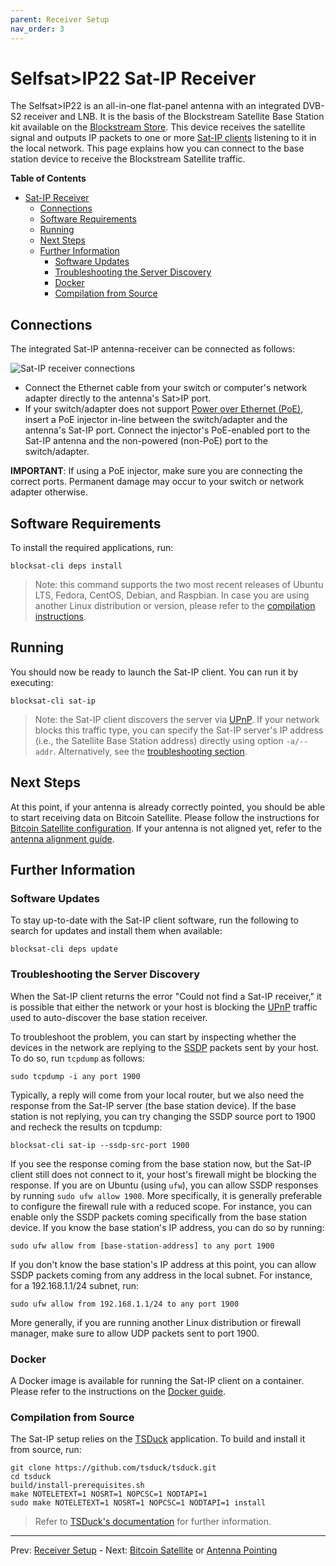 ```yaml
---
parent: Receiver Setup
nav_order: 3
---
```


# Selfsat>IP22 Sat-IP Receiver

The Selfsat>IP22 is an all-in-one flat-panel antenna with an integrated DVB-S2
receiver and LNB. It is the basis of the Blockstream Satellite Base Station kit
available on the [Blockstream
Store](https://store.blockstream.com/product/blockstream-satellite-base-station/).
This device receives the satellite signal and outputs IP packets to one or more
[Sat-IP clients](https://en.wikipedia.org/wiki/Sat-IP) listening to it in the
local network. This page explains how you can connect to the base station device
to receive the Blockstream Satellite traffic.

<!-- markdown-toc start - Don't edit this section. Run M-x markdown-toc-refresh-toc -->
**Table of Contents**

- [Sat-IP Receiver](#sat-ip-receiver)
    - [Connections](#connections)
    - [Software Requirements](#software-requirements)
    - [Running](#running)
    - [Next Steps](#next-steps)
    - [Further Information](#further-information)
        - [Software Updates](#software-updates)
        - [Troubleshooting the Server Discovery](#troubleshooting-the-server-discovery)
        - [Docker](#docker)
        - [Compilation from Source](#compilation-from-source)

<!-- markdown-toc end -->


## Connections

The integrated Sat-IP antenna-receiver can be connected as follows:

![Sat-IP receiver connections](img/sat-ip-connections.png "Sat-IP receiver
connections")

- Connect the Ethernet cable from your switch or computer's network adapter
  directly to the antenna's Sat>IP port.
- If your switch/adapter does not support [Power over Ethernet
  (PoE)](https://en.wikipedia.org/wiki/Power_over_Ethernet), insert a PoE
  injector in-line between the switch/adapter and the antenna's Sat-IP
  port. Connect the injector's PoE-enabled port to the Sat-IP antenna and the
  non-powered (non-PoE) port to the switch/adapter.

**IMPORTANT**: If using a PoE injector, make sure you are connecting the correct
ports. Permanent damage may occur to your switch or network adapter otherwise.

## Software Requirements

To install the required applications, run:

```
blocksat-cli deps install
```

> Note: this command supports the two most recent releases of Ubuntu LTS,
> Fedora, CentOS, Debian, and Raspbian. In case you are using another Linux
> distribution or version, please refer to the [compilation
> instructions](#compilation-from-source).

## Running

You should now be ready to launch the Sat-IP client. You can run it by
executing:

```
blocksat-cli sat-ip
```

> Note: the Sat-IP client discovers the server via
> [UPnP](https://en.wikipedia.org/wiki/Universal_Plug_and_Play). If your
> network blocks this traffic type, you can specify the Sat-IP server's IP
> address (i.e., the Satellite Base Station address) directly using option
> `-a/--addr`. Alternatively, see the [troubleshooting
> section](#troubleshooting-the-server-discovery).

## Next Steps

At this point, if your antenna is already correctly pointed, you should be able
to start receiving data on Bitcoin Satellite. Please follow the instructions for
[Bitcoin Satellite configuration](bitcoin.md). If your antenna is not aligned
yet, refer to the [antenna alignment guide](antenna-pointing.md).

## Further Information

### Software Updates

To stay up-to-date with the Sat-IP client software, run the following to search
for updates and install them when available:

```
blocksat-cli deps update
```
### Troubleshooting the Server Discovery

When the Sat-IP client returns the error "Could not find a Sat-IP receiver," it
is possible that either the network or your host is blocking the
[UPnP](https://en.wikipedia.org/wiki/Universal_Plug_and_Play) traffic used to
auto-discover the base station receiver.

To troubleshoot the problem, you can start by inspecting whether the devices in
the network are replying to the
[SSDP](https://en.wikipedia.org/wiki/Simple_Service_Discovery_Protocol) packets
sent by your host. To do so, run `tcpdump` as follows:

```
sudo tcpdump -i any port 1900
```

Typically, a reply will come from your local router, but we also need the
response from the Sat-IP server (the base station device). If the base station
is not replying, you can try changing the SSDP source port to 1900 and recheck
the results on tcpdump:

```
blocksat-cli sat-ip --ssdp-src-port 1900
```

If you see the response coming from the base station now, but the Sat-IP client
still does not connect to it, your host's firewall might be blocking the
response. If you are on Ubuntu (using `ufw`), you can allow SSDP responses by
running `sudo ufw allow 1900`. More specifically, it is generally preferable to
configure the firewall rule with a reduced scope. For instance, you can enable
only the SSDP packets coming specifically from the base station device. If you
know the base station's IP address, you can do so by running:

```
sudo ufw allow from [base-station-address] to any port 1900
```

If you don't know the base station's IP address at this point, you can allow
SSDP packets coming from any address in the local subnet. For instance, for a
192.168.1.1/24 subnet, run:

```
sudo ufw allow from 192.168.1.1/24 to any port 1900
```

More generally, if you are running another Linux distribution or firewall
manager, make sure to allow UDP packets sent to port 1900.

### Docker

A Docker image is available for running the Sat-IP client on a container. Please
refer to the instructions on the [Docker guide](docker.md).

### Compilation from Source

The Sat-IP setup relies on the [TSDuck](https://tsduck.io/) application. To
build and install it from source, run:

```
git clone https://github.com/tsduck/tsduck.git
cd tsduck
build/install-prerequisites.sh
make NOTELETEXT=1 NOSRT=1 NOPCSC=1 NODTAPI=1
sudo make NOTELETEXT=1 NOSRT=1 NOPCSC=1 NODTAPI=1 install
```

> Refer to [TSDuck's documentation](https://tsduck.io/doxy/building.html) for
> further information.

---

Prev: [Receiver Setup](receiver.md) - Next: [Bitcoin Satellite](bitcoin.md) or [Antenna Pointing](antenna-pointing.md)
